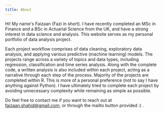 ```yaml
---
title: About
---
```


Hi! My name's Faizaan (Fazi in short). I have recently completed an MSc in Finance and a BSc in Actuarial Science from the UK, and have a strong interest in data science and analysis. This website serves as my personal portfolio of data analysis project. 

Each project workflow comprises of data cleaning, exploratory data analysis, and applying various predictive (machine learning) models. The projects range across a variety of topics and data types, including regression, classification and time series analysis. Along with the complete code, a written analysis is also included within each project, acting as a narrative through each step of the process. Majority of the projects are completed within R. This is more of a personal preference (not to say I have anything against Python). I have ultimately tried to complete each project by avoiding unnecessary complexity while remaining as simple as possible.

Do feel free to contact me if you want to reach out at faizaan.shahid@gmail.com, or through the mailto button provided :) .
